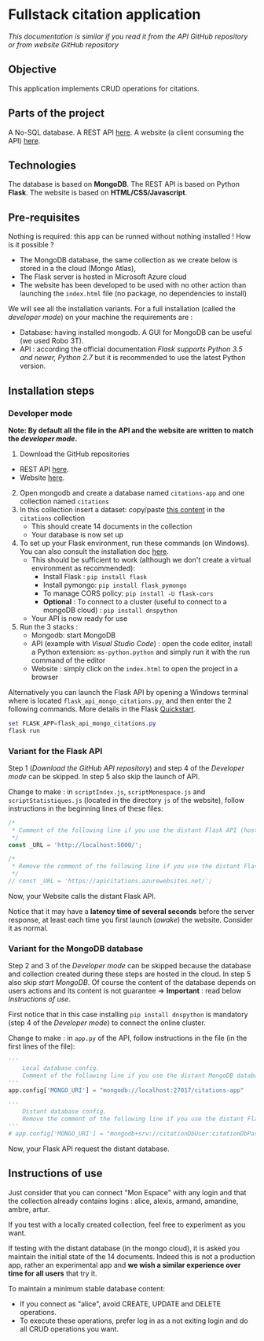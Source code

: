 # Fullstack citation application

*This documentation is similar if you read it from the API GitHub repository or from website GitHub repository*

## Objective 

This application implements CRUD operations for citations.

## Parts of the project

A No-SQL database.
A REST API [here](https://github.com/Alexandrp2/Project_Citations_PythonFlaskAPI).
A website (a client consuming the API) [here](https://github.com/Alexandrp2/Project_Citations_WebSite).

## Technologies

The database is based on **MongoDB**.
The REST API is based on Python **Flask**.
The website is based on **HTML/CSS/Javascript**.

## Pre-requisites

Nothing is required: this app can be runned without nothing installed ! 
How is it possible ? 
* The MongoDB database, the same collection as we create below is stored in a the cloud (Mongo Atlas), 
* The Flask server is hosted in Microsoft Azure cloud
* The website has been developed to be used with no other action than launching the `index.html` file (no package, no dependencies to install)

We will see all the installation variants. For a full installation (called the *developer mode*) on your machine the requirements are : 
* Database: having installed mongodb. A GUI for MongoDB can be useful (we used Robo 3T).
* API : according the official documentation *Flask supports Python 3.5 and newer, Python 2.7* but it is recommended to use the latest Python version.


## Installation steps

### Developer mode

**Note: By default all the file in the API and the website are written to match the *developer mode*.**

1. Download the GitHub repositories
 * REST API [here](https://github.com/Alexandrp2/Project_Citations_PythonFlaskAPI).
 * Website [here](https://github.com/Alexandrp2/Project_Citations_WebSite).
2. Open mongodb and create a database named `citations-app` and one collection named `citations`
3. In this collection insert a dataset: copy/paste [this content](https://github.com/Alexandrp2/Project_Citations_PythonFlaskAPI/blob/master/mongoInitCollection) in the `citations` collection
    * This should create 14 documents in the collection
    * Your database is now set up
4. To set up your Flask environment, run these commands (on Windows). You can also consult the installation doc [here](https://flask.palletsprojects.com/en/1.1.x/installation/#installation).
    * This should be sufficient to work (although we don't create a virtual environment as recommended):
       * Install Flask : ```pip install flask```
       * Install pymongo: ```pip install flask_pymongo```
       * To manage CORS policy: ```pip install -U flask-cors```
       * **Optional** : To connect to a cluster (useful to connect to a mongoDB cloud) : ```pip install dnspython```
    * Your API is now ready for use
5. Run the 3 stacks :
    * Mongodb: start MongoDB
    * API (example with *Visual Studio Code*) : open the code editor, install a Python extension: `ms-python.python` and simply run it with the run command of the editor
    * Website : simply click on the `index.html` to open the project in a browser

Alternatively you can launch the Flask API by opening a Windows terminal where is located `flask_api_mongo_citations.py`, and then enter the 2 following commands.
More details in the Flask [Quickstart](https://flask.palletsprojects.com/en/1.1.x/quickstart/). 
```PowerShell
set FLASK_APP=flask_api_mongo_citations.py
flask run
```

### Variant for the Flask API

Step 1 (*Download the GitHub API repository*) and step 4 of the *Developer mode* can be skipped.
In step 5 also skip the launch of API.

Change to make : in `scriptIndex.js`, `scriptMonespace.js` and `scriptStatistiques.js` (located in the directory `js` of the website), 
follow instructions in the beginning lines of these files:

```Javascript
/*
 * Comment of the following line if you use the distant Flask API (hosted in Azure)
 */
const _URL = 'http://localhost:5000/';

/*
 * Remove the comment of the following line if you use the distant Flask API (hosted in Azure)
 */
// const _URL = 'https://apicitations.azurewebsites.net/';
```
Now, your Website calls the distant Flask API.

Notice that it may have a **latency time of several seconds** before the server response, at least each time you first launch (*awake*) the website.
Consider it as normal.


### Variant for the MongoDB database

Step 2 and 3 of the *Developer mode* can be skipped because the database and collection created during these steps are hosted in the cloud. 
In step 5 also skip *start MongoDB*.
Of course the content of the database depends on users actions and its content is not guarantee => **Important** : read below *Instructions of use*.

First notice that in this case installing ```pip install dnspython``` is mandatory (step 4 of the *Developer mode*) to connect the online cluster.

Change to make : in `app.py` of the API, follow instructions in the file (in the first lines of the file): 

```Python
'''
    Local database config.
    Comment of the following line if you use the distant MongoDB database (hosted in Mongo Atlas)
'''
app.config['MONGO_URI'] = "mongodb://localhost:27017/citations-app"

'''
    Distant database config.
    Remove the comment of the following line if you use the distant Flask API (hosted in Azure)
'''
# app.config['MONGO_URI'] = "mongodb+srv://citationDbUser:citationDbPassword@cluster0.ooo2r.mongodb.net/citations-app?retryWrites=true&w=majority"
```

Now, your Flask API request the distant database.


## Instructions of use

Just consider that you can connect "Mon Espace" with any login 
and that the collection already contains logins : alice, alexis, armand, amandine, ambre, artur.

If you test with a locally created collection, feel free to experiment as you want.

If testing with the distant database (in the mongo cloud), it is asked you maintain the initial state of the 14 documents.
Indeed this is not a production app, rather an experimental app and **we wish a similar experience over time for all users** that try it.

To maintain a minimum stable database content: 
* If you connect as "alice", avoid CREATE, UPDATE and DELETE operations.
* To execute these operations, prefer log in as a not exiting login and do all CRUD operations you want.

